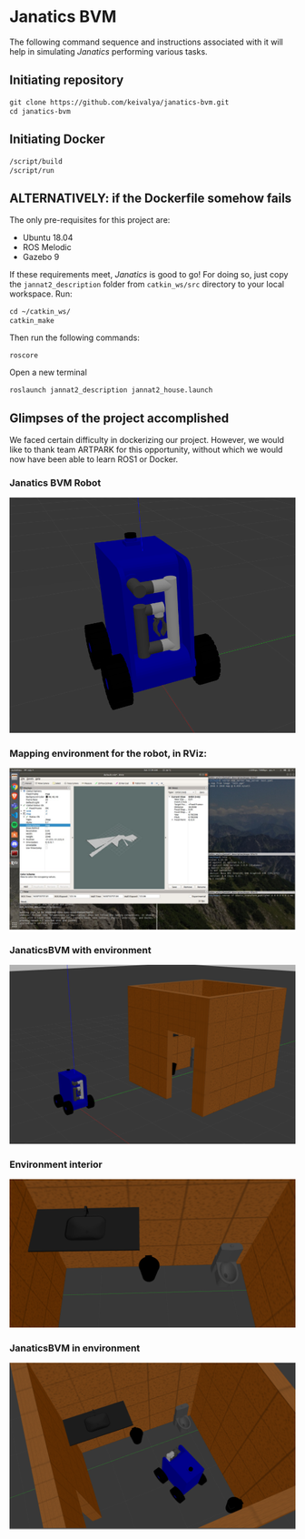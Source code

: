# Janatics BVM

The following command sequence and instructions associated with it will help in simulating *Janatics* performing various tasks.

## Initiating repository

```
git clone https://github.com/keivalya/janatics-bvm.git
cd janatics-bvm
```
## Initiating Docker

```
/script/build
/script/run
```

## ALTERNATIVELY: if the Dockerfile somehow fails

The only pre-requisites for this project are:

- Ubuntu 18.04
- ROS Melodic
- Gazebo 9

If these requirements meet, *Janatics* is good to go!
For doing so, just copy the `jannat2_description` folder from `catkin_ws/src` directory to your local workspace.
Run:

```
cd ~/catkin_ws/
catkin_make
```
Then run the following commands:
```
roscore
```
Open a new terminal
```
roslaunch jannat2_description jannat2_house.launch
```

## Glimpses of the project accomplished
We faced certain difficulty in dockerizing our project. However, we would like to thank team ARTPARK for this opportunity, without which we would now have been able to learn ROS1 or Docker.

### Janatics BVM Robot
<img src="assets/janaticsBVM.png">

### Mapping environment for the robot, in RViz:
<img src="assets/mapping.jpeg">

### JanaticsBVM with environment
<img src="assets/JanaticsBVM_w_environment.png">

### Environment interior
<img src="assets/Environment_interior.png">

### JanaticsBVM in environment
<img src="assets/JanaticsBVM_in_environment2.png">
